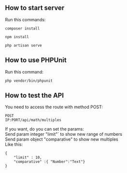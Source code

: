 ## How to start server 

Run this commands:
```
composer install
```

```
npm install
```

```
php artisan serve
```
## How to use PHPUnit

Run this command:
```
php vendor/bin/phpunit
```

## How to test the API

You need to access the route with method POST:

```
POST
IP:PORT/api/math/multiples
```
If you want, do you can set the params:<br />
Send param integer "limit"´ to show new range of numbers<br />
Send param object "comparative" to show new multiples <br />
Like this:
```
{
    "limit" : 10,
    "comparative" :{ "Number":"Text"} 
}
```
